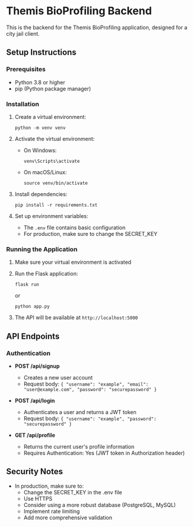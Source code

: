 # Themis BioProfiling Backend

This is the backend for the Themis BioProfiling application, designed for a city jail client.

## Setup Instructions

### Prerequisites
- Python 3.8 or higher
- pip (Python package manager)

### Installation

1. Create a virtual environment:
   ```
   python -m venv venv
   ```

2. Activate the virtual environment:
   - On Windows:
     ```
     venv\Scripts\activate
     ```
   - On macOS/Linux:
     ```
     source venv/bin/activate
     ```

3. Install dependencies:
   ```
   pip install -r requirements.txt
   ```

4. Set up environment variables:
   - The `.env` file contains basic configuration
   - For production, make sure to change the SECRET_KEY

### Running the Application

1. Make sure your virtual environment is activated
2. Run the Flask application:
   ```
   flask run
   ```
   or
   ```
   python app.py
   ```

3. The API will be available at `http://localhost:5000`

## API Endpoints

### Authentication

- **POST /api/signup**
  - Creates a new user account
  - Request body: `{ "username": "example", "email": "user@example.com", "password": "securepassword" }`

- **POST /api/login**
  - Authenticates a user and returns a JWT token
  - Request body: `{ "username": "example", "password": "securepassword" }`

- **GET /api/profile**
  - Returns the current user's profile information
  - Requires Authentication: Yes (JWT token in Authorization header)

## Security Notes

- In production, make sure to:
  - Change the SECRET_KEY in the .env file
  - Use HTTPS
  - Consider using a more robust database (PostgreSQL, MySQL)
  - Implement rate limiting
  - Add more comprehensive validation
